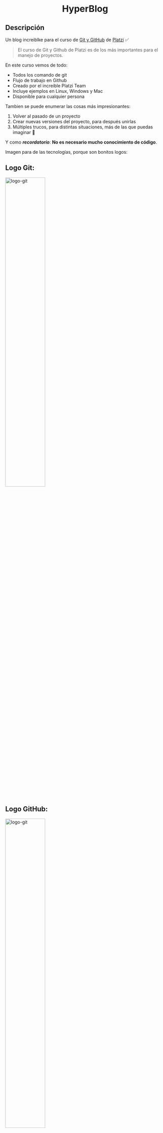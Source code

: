 <center>
  <h1 align="center">HyperBlog</h1>
</center>

## Descripción 

Un blog increiblke para el curso de [Git y GitHub](https://platzi.com/cursos/git-github/) de [Platzi](https://platzi.com/"Platzi") ✅

>El curso de Git y Github de Platzi es de los más importantes para el manejo de proyectos.

En este curso vemos de todo:
* Todos los comando de git
* Flujo de trabajo en Github
* Creado por el increible Platzi Team
* Incluye ejemplos en Linux, Windows y Mac
* Disponible para cualquier persona

Tambien se puede enumerar las cosas más impresionantes:

1. Volver al pasado de un proyecto
2. Crear nuevas versiones del proyecto, para después unirlas
3. Múltiples trucos, para distintas situaciones, más de las que puedas imaginar 🤯

Y como ***recordatorio***: **No es necesario mucho conocimiento de código**.

Imagen para de las tecnologías, porque son bonitos logos:

## Logo Git:

<img src="https://cdn.freebiesupply.com/logos/large/2x/git-icon-logo-png-transparent.png" alt="logo-git" width="50%" />

## Logo GitHub:

<img src="https://pngimg.com/uploads/github/github_PNG84.png" alt="logo-git" width="50%" />
